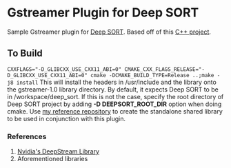 # Gstreamer Plugin for Deep SORT

Sample Gstreamer plugin for [Deep SORT](https://github.com/nwojke/deep_sort). Based off of this [C++ project](https://github.com/apennisi/deep_sort).

## To Build
```CXXFLAGS="-D_GLIBCXX_USE_CXX11_ABI=0" CMAKE_CXX_FLAGS_RELEASE="-D_GLIBCXX_USE_CXX11_ABI=0" cmake -DCMAKE_BUILD_TYPE=Release ..;make -j8 install``` This will install the headers in /usr/include and the library onto the gstreamer-1.0 library directory. By default, it expects Deep SORT to be in /workspace/deep_sort. If this is not the case, specify the root directory of Deep SORT project by adding __**-D DEEPSORT_ROOT_DIR**__ option when doing cmake. Use [my reference repository](https://github.com/jayveeangeles/deep_sort/tree/new-frozen-model) to create the standalone shared library to be used in conjunction with this plugin.

### References
1. [Nvidia's DeepStream Library](https://github.com/NVIDIA-AI-IOT/deepstream_reference_apps/tree/restructure)
2. Aforementioned libraries